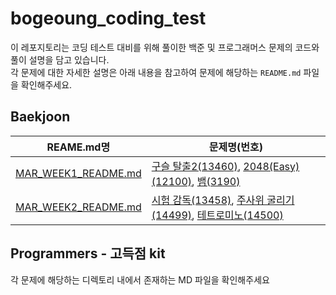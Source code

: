 # bogeoung_coding_test
이 레포지토리는 코딩 테스트 대비를 위해 풀이한 백준 및 프로그래머스 문제의 코드와 풀이 설명을 담고 있습니다.  
각 문제에 대한 자세한 설명은 아래 내용을 참고하여 문제에 해당하는 `README.md` 파일을 확인해주세요.

## Baekjoon
| REAME.md명               | 문제명(번호)                                                                                                                                                               |
|-------------------------|-----------------------------------------------------------------------------------------------------------------------------------------------------------------------|
| [MAR_WEEK1_README.md]() | [구슬 탈출2(13460)](https://www.acmicpc.net/problem/13460), [2048(Easy)(12100)](https://www.acmicpc.net/problem/12100), [뱀(3190)](https://www.acmicpc.net/problem/3190)   |
| [MAR_WEEK2_README.md]() | [시험 감독(13458)](https://www.acmicpc.net/problem/13458), [주사위 굴리기(14499)](https://www.acmicpc.net/problem/14499), [테트로미노(14500)](https://www.acmicpc.net/problem/14500) |


## Programmers - 고득점 kit
각 문제에 해당하는 디렉토리 내에서 존재하는 MD 파일을 확인해주세요